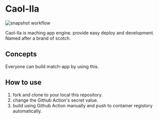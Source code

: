 # Caol-Ila
![snapshot workflow](https://github.com/ryo29wx/Caol-Ila/actions/workflows/ci.yml/badge.svg)


Caol-Ila is maching app engine. provide easy deploy and development.<br>
Named after a brand of scotch. 

## Concepts

Everyone can build match-app by using this.

## How to use
1. fork and clone to your local this repository.
2. change the Github Action's secret value.
3. build using Github Action manually and push to container registory automatically.

## 
